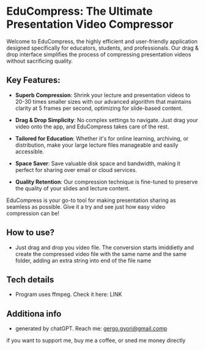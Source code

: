 # EduCompress: The Ultimate Presentation Video Compressor

Welcome to EduCompress, the highly efficient and user-friendly application designed specifically for educators, students, and professionals. Our drag & drop interface simplifies the process of compressing presentation videos without sacrificing quality.

## Key Features:

- **Superb Compression**: Shrink your lecture and presentation videos to 20-30 times smaller sizes with our advanced algorithm that maintains clarity at 5 frames per second, optimizing for slide-based content.

- **Drag & Drop Simplicity**: No complex settings to navigate. Just drag your video onto the app, and EduCompress takes care of the rest.

- **Tailored for Education**: Whether it's for online learning, archiving, or distribution, make your large lecture files manageable and easily accessible.

- **Space Saver**: Save valuable disk space and bandwidth, making it perfect for sharing over email or cloud services.

- **Quality Retention**: Our compression technique is fine-tuned to preserve the quality of your slides and lecture content.

EduCompress is your go-to tool for making presentation sharing as seamless as possible. Give it a try and see just how easy video compression can be!

## How to use? 

- Just drag and drop you video file. The conversion starts imiddietly and create the compressed video file with the same name and the same folder, adding an extra string into end of the file name

## Tech details

- Program uses ffmpeg. Check it here: 
LINK 

## Additiona info 

- generated by chatGPT. Reach me:
gergo.gyori@gmail.comp

if you want to support me, buy me a coffee, or sned me money directly